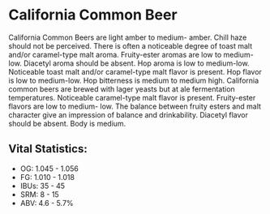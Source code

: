# California Common Beer

California Common Beers are light amber to medium- amber. Chill haze should not be perceived. There is often a noticeable degree of toast malt and/or caramel-type malt aroma. Fruity-ester aromas are low to medium-low. Diacetyl aroma should be absent. Hop aroma is low to medium-low. Noticeable toast malt and/or caramel-type malt flavor is present. Hop flavor is low to medium-low. Hop bitterness is medium to medium high. California common beers are brewed with lager yeasts but at ale fermentation temperatures. Noticeable caramel-type malt flavor is present. Fruity-ester flavors are low to medium- low. The balance between fruity esters and malt character give an impression of balance and drinkability. Diacetyl flavor should be absent. Body is medium.

## Vital Statistics:

- OG: 1.045 - 1.056
- FG: 1.010 - 1.018
- IBUs: 35 - 45
- SRM: 8 - 15
- ABV: 4.6 - 5.7%